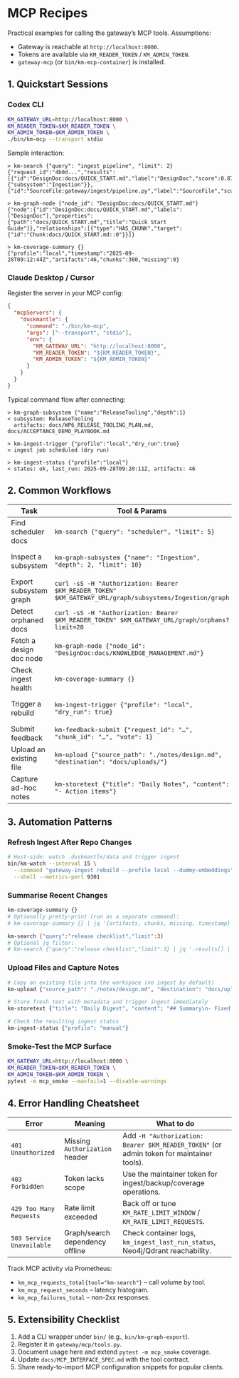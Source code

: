 # MCP Recipes

Practical examples for calling the gateway’s MCP tools. Assumptions:

- Gateway is reachable at `http://localhost:8000`.
- Tokens are available via `KM_READER_TOKEN` / `KM_ADMIN_TOKEN`.
- `gateway-mcp` (or `bin/km-mcp-container`) is installed.

## 1. Quickstart Sessions

### Codex CLI

```bash
KM_GATEWAY_URL=http://localhost:8000 \
KM_READER_TOKEN=$KM_READER_TOKEN \
KM_ADMIN_TOKEN=$KM_ADMIN_TOKEN \
./bin/km-mcp --transport stdio
```

Sample interaction:

```
> km-search {"query": "ingest pipeline", "limit": 2}
{"request_id":"4b0d...","results":[{"id":"DesignDoc:docs/QUICK_START.md","label":"DesignDoc","score":0.87,"graph_context":{"subsystem":"Ingestion"}}, {"id":"SourceFile:gateway/ingest/pipeline.py","label":"SourceFile","score":0.82}]}

> km-graph-node {"node_id": "DesignDoc:docs/QUICK_START.md"}
{"node":{"id":"DesignDoc:docs/QUICK_START.md","labels":["DesignDoc"],"properties":{"path":"docs/QUICK_START.md","title":"Quick Start Guide"}},"relationships":[{"type":"HAS_CHUNK","target":{"id":"Chunk:docs/QUICK_START.md::0"}}]}

> km-coverage-summary {}
{"profile":"local","timestamp":"2025-09-28T09:12:44Z","artifacts":46,"chunks":360,"missing":0}
```

### Claude Desktop / Cursor

Register the server in your MCP config:

```json
{
  "mcpServers": {
    "duskmantle": {
      "command": "./bin/km-mcp",
      "args": ["--transport", "stdio"],
      "env": {
        "KM_GATEWAY_URL": "http://localhost:8000",
        "KM_READER_TOKEN": "${KM_READER_TOKEN}",
        "KM_ADMIN_TOKEN": "${KM_ADMIN_TOKEN}"
      }
    }
  }
}
```

Typical command flow after connecting:

```
> km-graph-subsystem {"name":"ReleaseTooling","depth":1}
< subsystem: ReleaseTooling
  artifacts: docs/WP6_RELEASE_TOOLING_PLAN.md, docs/ACCEPTANCE_DEMO_PLAYBOOK.md

> km-ingest-trigger {"profile":"local","dry_run":true}
< ingest job scheduled (dry run)

> km-ingest-status {"profile":"local"}
< status: ok, last_run: 2025-09-28T09:20:11Z, artifacts: 46
```

## 2. Common Workflows

| Task | Tool & Params | Typical Output |
|------|---------------|----------------|
| Find scheduler docs | `km-search {"query": "scheduler", "limit": 5}` | Top chunks with subsystem context. |
| Inspect a subsystem | `km-graph-subsystem {"name": "Ingestion", "depth": 2, "limit": 10}` | Multi-hop chains with `hops` and `path` metadata; increase `depth` for deeper graphs. |
| Export subsystem graph | `curl -sS -H "Authorization: Bearer $KM_READER_TOKEN" $KM_GATEWAY_URL/graph/subsystems/Ingestion/graph` | Returns node/edge lists for visualising dependency connections. |
| Detect orphaned docs | `curl -sS -H "Authorization: Bearer $KM_READER_TOKEN" $KM_GATEWAY_URL/graph/orphans?limit=20` | Lists artifacts missing BELONGS_TO/DESCRIBES/VALIDATES edges. |
| Fetch a design doc node | `km-graph-node {"node_id": "DesignDoc:docs/KNOWLEDGE_MANAGEMENT.md"}` | Node properties + relationships (`HAS_CHUNK`, `REFERENCES`, …). |
| Check ingest health | `km-coverage-summary {}` | Artifact/chunk totals, missing artifacts, last run details. |
| Trigger a rebuild | `km-ingest-trigger {"profile": "local", "dry_run": true}` | Schedules an ingest after editing `.duskmantle/data`. Drop `dry_run` for production. |
| Submit feedback | `km-feedback-submit {"request_id": "…", "chunk_id": "…", "vote": 1}` | Records a positive relevance vote. |
| Upload an existing file | `km-upload {"source_path": "./notes/design.md", "destination": "docs/uploads/"}` | Copies the file into the workspace and reports the stored path. |
| Capture ad-hoc notes | `km-storetext {"title": "Daily Notes", "content": "- Action items"}` | Persists text as markdown with optional metadata. |

## 3. Automation Patterns

### Refresh Ingest After Repo Changes

```bash
# Host-side: watch .duskmantle/data and trigger ingest
bin/km-watch --interval 15 \
  --command "gateway-ingest rebuild --profile local --dummy-embeddings" \
  --shell --metrics-port 9301
```

### Summarise Recent Changes

```bash
km-coverage-summary {}
# Optionally pretty-print (run as a separate command):
# km-coverage-summary {} | jq '{artifacts, chunks, missing, timestamp}'

km-search {"query":"release checklist","limit":3}
# Optional jq filter:
# km-search {"query":"release checklist","limit":3} | jq '.results[] | {id, score}'
```

### Upload Files and Capture Notes

```bash
# Copy an existing file into the workspace (no ingest by default)
km-upload {"source_path": "./notes/design.md", "destination": "docs/uploads/"}

# Store fresh text with metadata and trigger ingest immediately
km-storetext {"title": "Daily Digest", "content": "## Summary\n- Fixed ingestion retries", "destination": "docs/digests", "tags": ["digest", "status"], "ingest": true}

# Check the resulting ingest status
km-ingest-status {"profile": "manual"}
```

### Smoke-Test the MCP Surface

```bash
KM_GATEWAY_URL=http://localhost:8000 \
KM_READER_TOKEN=$KM_READER_TOKEN \
KM_ADMIN_TOKEN=$KM_ADMIN_TOKEN \
pytest -m mcp_smoke --maxfail=1 --disable-warnings
```

## 4. Error Handling Cheatsheet

| Error | Meaning | What to do |
|-------|---------|------------|
| `401 Unauthorized` | Missing `Authorization` header | Add `-H "Authorization: Bearer $KM_READER_TOKEN"` (or admin token for maintainer tools). |
| `403 Forbidden` | Token lacks scope | Use the maintainer token for ingest/backup/coverage operations. |
| `429 Too Many Requests` | Rate limit exceeded | Back off or tune `KM_RATE_LIMIT_WINDOW` / `KM_RATE_LIMIT_REQUESTS`. |
| `503 Service Unavailable` | Graph/search dependency offline | Check container logs, `km_ingest_last_run_status`, Neo4j/Qdrant reachability. |

Track MCP activity via Prometheus:

- `km_mcp_requests_total{tool="km-search"}` – call volume by tool.
- `km_mcp_request_seconds` – latency histogram.
- `km_mcp_failures_total` – non-2xx responses.

## 5. Extensibility Checklist

1. Add a CLI wrapper under `bin/` (e.g., `bin/km-graph-export`).
2. Register it in `gateway/mcp/tools.py`.
3. Document usage here and extend `pytest -m mcp_smoke` coverage.
4. Update `docs/MCP_INTERFACE_SPEC.md` with the tool contract.
5. Share ready-to-import MCP configuration snippets for popular clients.
